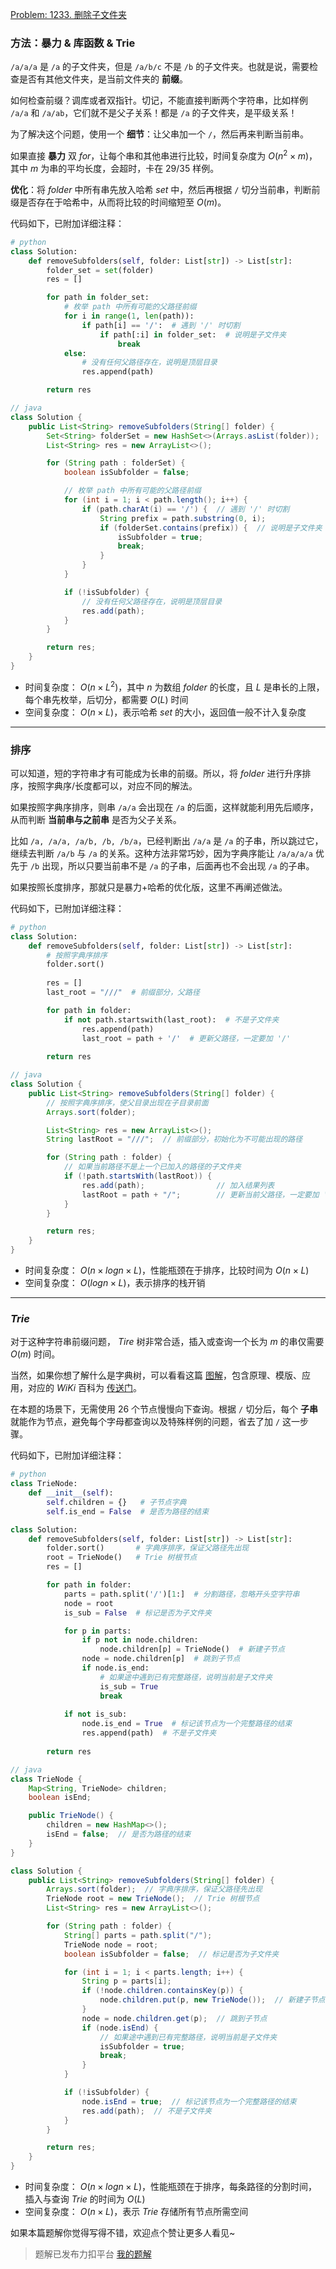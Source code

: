 [Problem: 1233. 删除子文件夹](https://leetcode.cn/problems/remove-sub-folders-from-the-filesystem/description/)

### 方法：暴力 & 库函数 & Trie

`/a/a/a` 是 `/a` 的子文件夹，但是 `/a/b/c` 不是 `/b` 的子文件夹。也就是说，需要检查是否有其他文件夹，是当前文件夹的 **前缀**。

如何检查前缀？调库或者双指针。切记，不能直接判断两个字符串，比如样例 `/a/a` 和 `/a/ab`，它们就不是父子关系！都是 `/a` 的子文件夹，是平级关系！

为了解决这个问题，使用一个 **细节**：让父串加一个 `/`，然后再来判断当前串。

如果直接 **暴力** 双 $for$，让每个串和其他串进行比较，时间复杂度为 $O(n^2\times m)$，其中 $m$ 为串的平均长度，会超时，卡在 $29/35$ 样例。

**优化**：将 $folder$ 中所有串先放入哈希 $set$ 中，然后再根据 `/` 切分当前串，判断前缀是否存在于哈希中，从而将比较的时间缩短至 $O(m)$。

代码如下，已附加详细注释：

```Python
# python
class Solution:
    def removeSubfolders(self, folder: List[str]) -> List[str]:
        folder_set = set(folder)
        res = []

        for path in folder_set:
            # 枚举 path 中所有可能的父路径前缀
            for i in range(1, len(path)):
                if path[i] == '/':  # 遇到 '/' 时切割
                    if path[:i] in folder_set:  # 说明是子文件夹
                        break
            else:
                # 没有任何父路径存在，说明是顶层目录
                res.append(path)

        return res
```

```Java
// java
class Solution {
    public List<String> removeSubfolders(String[] folder) {
        Set<String> folderSet = new HashSet<>(Arrays.asList(folder));  // 用于快速查找路径前缀
        List<String> res = new ArrayList<>();

        for (String path : folderSet) {
            boolean isSubfolder = false;

            // 枚举 path 中所有可能的父路径前缀
            for (int i = 1; i < path.length(); i++) {
                if (path.charAt(i) == '/') {  // 遇到 '/' 时切割
                    String prefix = path.substring(0, i);
                    if (folderSet.contains(prefix)) {  // 说明是子文件夹
                        isSubfolder = true;
                        break;
                    }
                }
            }

            if (!isSubfolder) {
                // 没有任何父路径存在，说明是顶层目录
                res.add(path);
            }
        }

        return res;
    }
}
```

- 时间复杂度： $O(n\times L^2)$，其中 $n$ 为数组 $folder$ 的长度，且 $L$ 是串长的上限，每个串先枚举，后切分，都需要 $O(L)$ 时间
- 空间复杂度： $O(n\times L)$，表示哈希 $set$ 的大小，返回值一般不计入复杂度

---

### 排序

可以知道，短的字符串才有可能成为长串的前缀。所以，将 $folder$ 进行升序排序，按照字典序/长度都可以，对应不同的解法。

如果按照字典序排序，则串 `/a/a` 会出现在 `/a` 的后面，这样就能利用先后顺序，从而判断 **当前串与之前串** 是否为父子关系。

比如 `/a, /a/a, /a/b, /b, /b/a`，已经判断出 `/a/a` 是 `/a` 的子串，所以跳过它，继续去判断 `/a/b` 与 `/a` 的关系。这种方法非常巧妙，因为字典序能让 `/a/a/a/a` 优先于 `/b` 出现，所以只要当前串不是 `/a` 的子串，后面再也不会出现 `/a` 的子串。

如果按照长度排序，那就只是暴力+哈希的优化版，这里不再阐述做法。

代码如下，已附加详细注释：

```Python
# python
class Solution:
    def removeSubfolders(self, folder: List[str]) -> List[str]:
        # 按照字典序排序
        folder.sort()
        
        res = []
        last_root = "///"  # 前缀部分，父路径

        for path in folder:
            if not path.startswith(last_root):  # 不是子文件夹
                res.append(path)
                last_root = path + '/'  # 更新父路径，一定要加 '/'
        
        return res
```

```Java
// java
class Solution {
    public List<String> removeSubfolders(String[] folder) {
        // 按照字典序排序，使父目录出现在子目录前面
        Arrays.sort(folder);

        List<String> res = new ArrayList<>();
        String lastRoot = "///";  // 前缀部分，初始化为不可能出现的路径

        for (String path : folder) {
            // 如果当前路径不是上一个已加入的路径的子文件夹
            if (!path.startsWith(lastRoot)) {
                res.add(path);                // 加入结果列表
                lastRoot = path + "/";        // 更新当前父路径，一定要加 '/'
            }
        }

        return res;
    }
}
```

- 时间复杂度： $O(n\times logn\times L)$，性能瓶颈在于排序，比较时间为 $O(n\times L)$
- 空间复杂度： $O(logn\times L)$，表示排序的栈开销

---

### $Trie$

对于这种字符串前缀问题， $Tire$ 树非常合适，插入或查询一个长为 $m$ 的串仅需要 $O(m)$ 时间。

当然，如果你想了解什么是字典树，可以看看这篇 [图解](https://leetcode.cn/problems/minimum-number-of-valid-strings-to-form-target-i/solutions/3022452/trie-yuan-li-tui-dao-mo-ban-tu-jie-zi-di-w1sz/)，包含原理、模版、应用，对应的 $WiKi$ 百科为 [传送门](https://oi-wiki.org/string/trie/)。

在本题的场景下，无需使用 $26$ 个节点慢慢向下查询。根据 `/` 切分后，每个 **子串** 就能作为节点，避免每个字母都查询以及特殊样例的问题，省去了加 `/` 这一步骤。

代码如下，已附加详细注释：

```Python
# python
class TrieNode:
    def __init__(self):
        self.children = {}   # 子节点字典
        self.is_end = False  # 是否为路径的结束

class Solution:
    def removeSubfolders(self, folder: List[str]) -> List[str]:
        folder.sort()       # 字典序排序，保证父路径先出现
        root = TrieNode()   # Trie 树根节点
        res = []

        for path in folder:
            parts = path.split('/')[1:]  # 分割路径，忽略开头空字符串
            node = root
            is_sub = False  # 标记是否为子文件夹

            for p in parts:
                if p not in node.children:
                    node.children[p] = TrieNode()  # 新建子节点
                node = node.children[p]  # 跳到子节点
                if node.is_end:
                    # 如果途中遇到已有完整路径，说明当前是子文件夹
                    is_sub = True
                    break
            
            if not is_sub:
                node.is_end = True  # 标记该节点为一个完整路径的结束
                res.append(path)  # 不是子文件夹
        
        return res
```

```Java
// java
class TrieNode {
    Map<String, TrieNode> children;
    boolean isEnd;

    public TrieNode() {
        children = new HashMap<>();
        isEnd = false;  // 是否为路径的结束
    }
}

class Solution {
    public List<String> removeSubfolders(String[] folder) {
        Arrays.sort(folder);  // 字典序排序，保证父路径先出现
        TrieNode root = new TrieNode();  // Trie 树根节点
        List<String> res = new ArrayList<>();

        for (String path : folder) {
            String[] parts = path.split("/");
            TrieNode node = root;
            boolean isSubfolder = false;  // 标记是否为子文件夹

            for (int i = 1; i < parts.length; i++) {
                String p = parts[i];
                if (!node.children.containsKey(p)) {
                    node.children.put(p, new TrieNode());  // 新建子节点
                }
                node = node.children.get(p);  // 跳到子节点
                if (node.isEnd) {
                    // 如果途中遇到已有完整路径，说明当前是子文件夹
                    isSubfolder = true;
                    break;
                }
            }

            if (!isSubfolder) {
                node.isEnd = true;  // 标记该节点为一个完整路径的结束
                res.add(path);  // 不是子文件夹
            }
        }

        return res;
    }
}
```

- 时间复杂度： $O(n\times logn\times L)$，性能瓶颈在于排序，每条路径的分割时间，插入与查询 $Trie$ 的时间为 $O(L)$
- 空间复杂度： $O(n\times L)$，表示 $Trie$ 存储所有节点所需空间

如果本篇题解你觉得写得不错，欢迎点个赞让更多人看见~

> 题解已发布力扣平台 [我的题解](https://leetcode.cn/problems/remove-sub-folders-from-the-filesystem/solutions/3727763/san-jie-bu-pai-xu-de-bao-li-zuo-fa-pai-x-9fb2/)
